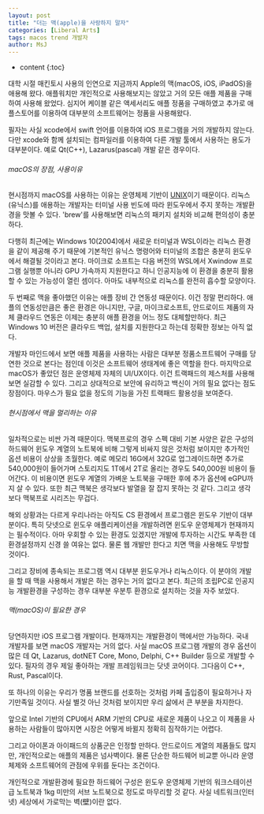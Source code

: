 ```yaml
---
layout: post
title: "더는 맥(apple)을 사랑하지 말자"
categories: [Liberal Arts]
tags: macos trend 개발자
author: MsJ
---
```


* content
{:toc}

대학 시절 매킨토시 사용의 인연으로 지금까지 Apple의 맥(macOS, iOS, iPadOS)을 애용해 왔다. 애플워치만 개인적으로 사용해보지는 않았고 거의 모든 애플 제품을 구매하여 사용해 왔었다. 심지어 케이블 같은 액세서리도 애플 정품을 구매하였고 추가로 애플스토어를 이용하여 대부분의 소프트웨어는 정품을 사용해왔다.

필자는 사실 xcode에서 swift 언어를 이용하여 iOS 프로그램을 거의 개발하지 않는다. 다만 xcode와 함께 설치되는 컴파일러를 이용하여 다른 개발 툴에서 사용하는 용도가 대부분이다. 예로 Qt(C\+\+), Lazarus(pascal) 개발 같은 경우이다.

###### macOS의 장점, 사용이유

현시점까지 macOS를 사용하는 이유는 운영체제 기반이 [UNIX](https://namu.wiki/w/%EC%9C%A0%EB%8B%89%EC%8A%A4)이기 때문이다. 리눅스(유닉스)를 애용하는 개발자는 터미널 사용 빈도에 따라 윈도우에서 주지 못하는 개발환경을 맛볼 수 있다. 'brew'를 사용해보면 리눅스의 패키지 설치와 비교해 편의성이 충분하다. 





다행히 최근에는 Windows 10(2004)에서 새로운 터미널과 WSL이라는 리눅스 환경을 같이 제공해 주기 때문에 기본적인 유닉스 명령어와 터미널의 조합은 충분히 윈도우에서 해결될 것이라고 본다. 마이크로 소프트는 다음 버전의 WSL에서 Xwindow 프로그램 실행뿐 아니라 GPU 가속까지 지원한다고 하니 인공지능에 이 환경을 충분히 활용할 수 있는 가능성이 열린 셈이다. 아마도 내부적으로 리눅스를 완전히 흡수할 모양이다.

두 번째로 맥을 좋아했던 이유는 애플 장비 간 연동성 때문이다. 이건 정말 편리하다. 애플의 연동성만큼은 좋은 환경은 아니지만, 구글, 마이크로소프트, 안드로이드 제품의 자체 클라우드 연동은 이제는 충분히 애플 환경을 어느 정도 대체할만하다. 최근 Windows 10 버전은 클라우드 백업, 설치를 지원한다고 하는데 정확한 정보는 아직 없다.

개발자 마인드에서 보면 애플 제품을 사용하는 사람은 대부분 정품소프트웨어 구매를 당연한 것으로 본다는 점인데 이것은 소프트웨어 생태계에 좋은 역할을 한다. 마지막으로 macOS가 좋았던 점은 운영체제 자체의 UI/UX이다. 이건 트랙패드의 제스처를 사용해보면 실감할 수 있다. 그리고 상대적으로 보안에 유리하고 백신이 거의 필요 없다는 점도 장점이다. 마우스가 필요 없을 정도의 기능을 가진 트랙패드 활용성을 보여준다.

###### 현시점에서 맥을 멀리하는 이유

일차적으로는 비싼 가격 때문이다. 맥북프로의 경우 스펙 대비 기본 사양은 같은 구성의 하드웨어 윈도우 계열의 노트북에 비해 그렇게 비싸지 않은 것처럼 보이지만 추가적인 옵션 비용이 상상을 초월한다. 예로 메모리 16G에서 32G로 업그레이드하면 추가로 540,000원이 들어가며 스토리지도 1T에서 2T로 올리는 경우도 540,000원 비용이 들어간다. 이 비용이면 윈도우 계열의 가벼운 노트북을 구매한 후에 추가 옵션에 eGPU까지 살 수 있다. 또한 최근 맥북은 생각보다 발열을 잘 잡지 못하는 것 같다. 그리고 생각보다 맥북프로 시리즈는 무겁다.

해외 상황과는 다르게 우리나라는 아직도 CS 환경에서 프로그램은 윈도우 기반이 대부분이다. 특히 닷넷으로 윈도우 애플리케이션을 개발하려면 윈도우 운영체제가 현재까지는 필수적이다. 아마 우회할 수 있는 환경도 있겠지만 개발에 투자하는 시간도 부족한 데 환경설정까지 신경 쓸 여유는 없다. 물론 웹 개발만 한다고 치면 맥을 사용해도 무방할 것이다.

그리고 장비에 종속되는 프로그램 역시 대부분 윈도우거나 리눅스이다. 이 분야의 개발을 할 때 맥을 사용해서 개발은 하는 경우는 거의 없다고 본다. 최근의 조립PC로 인공지능 개발환경을 구성하는 경우 대부분 우분투 환경으로 설치하는 것을 자주 보았다.

###### 맥(macOS)이 필요한 경우

당연하지만 iOS 프로그램 개발이다. 현재까지는 개발환경이 맥에서만 가능하다. 국내 개발자를 보면 macOS 개발자는 거의 없다. 사실 macOS 프로그램 개발의 경우 옵션이 많은 데 Qt, Lazarus, dotNET Core, Mono, Delphi, C++ Builder 등으로 개발할 수 있다. 필자의 경우 제일 좋아하는 개발 프레임워크는 닷넷 코어이다. 그다음이 C\+\+, Rust, Pascal이다.

또 하나의 이유는 우리가 명품 브랜드를 선호하는 것처럼 카페 출입증이 필요하거나 자기만족일 것이다. 사실 별것 아닌 것처럼 보이지만 우리 삶에서 큰 부분을 차지한다.

앞으로 Intel 기반의 CPU에서 ARM 기반의 CPU로 새로운 제품이 나오고 이 제품을 사용하는 사람들이 많아지면 시장은 어떻게 바뀔지 정확히 짐작하기는 어렵다.

그리고 아이폰과 아이패드의 상품군은 인정할 만하다. 안드로이드 계열의 제품들도 많지만, 개인적으로는 애플의 제품은 넘사벽이다. 물론 단순한 하드웨어 비교뿐 아니라 운영체제와 소프트웨어의 관점에 우위를 둔다는 조건이다.

개인적으로 개발환경에 필요한 하드웨어 구성은 윈도우 운영체제 기반의 워크스테이션급 노트북과 1kg 미만의 서브 노트북으로 정도로 마무리할 것 같다. 사실 네트워크(인터넷) 세상에서 가로막는 벽(壁)이란 없다.
